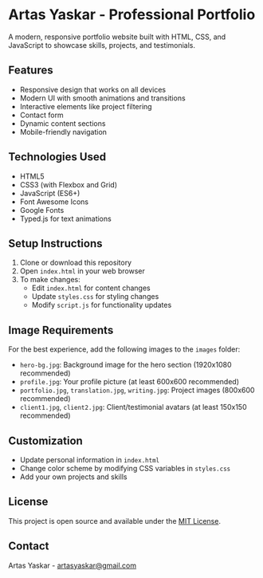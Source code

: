 # Artas Yaskar - Professional Portfolio

A modern, responsive portfolio website built with HTML, CSS, and JavaScript to showcase skills, projects, and testimonials.

## Features

- Responsive design that works on all devices
- Modern UI with smooth animations and transitions
- Interactive elements like project filtering
- Contact form
- Dynamic content sections
- Mobile-friendly navigation

## Technologies Used

- HTML5
- CSS3 (with Flexbox and Grid)
- JavaScript (ES6+)
- Font Awesome Icons
- Google Fonts
- Typed.js for text animations

## Setup Instructions

1. Clone or download this repository
2. Open `index.html` in your web browser
3. To make changes:
   - Edit `index.html` for content changes
   - Update `styles.css` for styling changes
   - Modify `script.js` for functionality updates

## Image Requirements

For the best experience, add the following images to the `images` folder:

- `hero-bg.jpg`: Background image for the hero section (1920x1080 recommended)
- `profile.jpg`: Your profile picture (at least 600x600 recommended)
- `portfolio.jpg`, `translation.jpg`, `writing.jpg`: Project images (800x600 recommended)
- `client1.jpg`, `client2.jpg`: Client/testimonial avatars (at least 150x150 recommended)

## Customization

- Update personal information in `index.html`
- Change color scheme by modifying CSS variables in `styles.css`
- Add your own projects and skills

## License

This project is open source and available under the [MIT License](LICENSE).

## Contact

Artas Yaskar - artasyaskar@gmail.com
